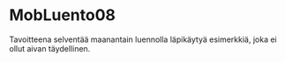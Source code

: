 # MobLuento08
Tavoitteena selventää maanantain luennolla läpikäytyä esimerkkiä, joka ei ollut aivan täydellinen.

